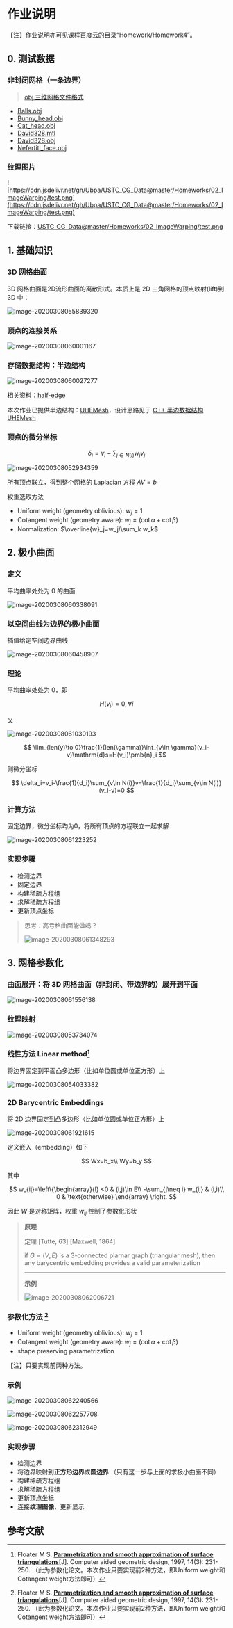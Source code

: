 # 作业说明

【注】作业说明亦可见课程百度云的目录“Homework/Homework4”。

## 0. 测试数据

### 非封闭网格（一条边界）

> [obj 三维网格文件格式](obj.md) 

- [Balls.obj](https://cdn.jsdelivr.net/gh/Ubpa/USTC_CG_Data@master/Homeworks/04_MinSurf&MeshPara/mesh/Balls.obj) 
- [Bunny_head.obj](https://cdn.jsdelivr.net/gh/Ubpa/USTC_CG_Data@master/Homeworks/04_MinSurf&MeshPara/mesh/Bunny_head.obj) 
- [Cat_head.obj](https://cdn.jsdelivr.net/gh/Ubpa/USTC_CG_Data@master/Homeworks/04_MinSurf&MeshPara/mesh/Cat_head.obj) 
- [David328.mtl](https://cdn.jsdelivr.net/gh/Ubpa/USTC_CG_Data@master/Homeworks/04_MinSurf&MeshPara/mesh/David328.mtl) 
- [David328.obj](https://cdn.jsdelivr.net/gh/Ubpa/USTC_CG_Data@master/Homeworks/04_MinSurf&MeshPara/mesh/David328.obj) 
- [Nefertiti_face.obj](https://cdn.jsdelivr.net/gh/Ubpa/USTC_CG_Data@master/Homeworks/04_MinSurf&MeshPara/mesh/Nefertiti_face.obj) 

### 纹理图片

![https://cdn.jsdelivr.net/gh/Ubpa/USTC_CG_Data@master/Homeworks/02_ImageWarping/test.png](https://cdn.jsdelivr.net/gh/Ubpa/USTC_CG_Data@master/Homeworks/02_ImageWarping/test.png)

下载链接：[USTC_CG_Data@master/Homeworks/02_ImageWarping/test.png](https://cdn.jsdelivr.net/gh/Ubpa/USTC_CG_Data@master/Homeworks/02_ImageWarping/test.png) 

## 1. 基础知识

### 3D 网格曲面

3D 网格曲面是2D流形曲面的离散形式。本质上是 2D 三角网格的顶点映射(lift)到 3D 中：

![image-20200308055839320](https://cdn.jsdelivr.net/gh/Ubpa/USTC_CG_Data@master/Homeworks/04_MinSurf&MeshPara//image-20200308055839320.jpg)

### 顶点的连接关系

![image-20200308060001167](https://cdn.jsdelivr.net/gh/Ubpa/USTC_CG_Data@master/Homeworks/04_MinSurf&MeshPara//image-20200308060001167.jpg)

### 存储数据结构：半边结构

![image-20200308060027277](https://cdn.jsdelivr.net/gh/Ubpa/USTC_CG_Data@master/Homeworks/04_MinSurf&MeshPara//image-20200308060027277.jpg)

相关资料：[half-edge](https://kaba.hilvi.org/homepage/blog/halfedge/halfedge.htm) 

本次作业已提供半边结构：[UHEMesh](https://github.com/Ubpa/UHEMesh)，设计思路见于 [C++ 半边数据结构 UHEMesh](https://zhuanlan.zhihu.com/p/103510964) 

### 顶点的微分坐标

$$
\delta_i=v_i-\sum_{j\in N(i)}w_jv_j
$$

![image-20200308052934359](https://cdn.jsdelivr.net/gh/Ubpa/USTC_CG_Data@master/Homeworks/04_MinSurf&MeshPara//image-20200308052934359.jpg)

所有顶点联立，得到整个网格的 Laplacian 方程 $AV=b$ 

权重选取方法

- Uniform weight (geometry oblivious): $w_j = 1$ 
- Cotangent weight (geometry aware): $w_j =  (\cot \alpha + \cot\beta)$ 
- Normalization: $\overline{w}_j=w_j/\sum_k w_k$ 

## 2. 极小曲面

### 定义

平均曲率处处为 0 的曲面

![image-20200308060338091](https://cdn.jsdelivr.net/gh/Ubpa/USTC_CG_Data@master/Homeworks/04_MinSurf&MeshPara//image-20200308060338091.jpg)

### 以空间曲线为边界的极小曲面

插值给定空间边界曲线

![image-20200308060458907](https://cdn.jsdelivr.net/gh/Ubpa/USTC_CG_Data@master/Homeworks/04_MinSurf&MeshPara//image-20200308060458907.jpg)

### 理论

平均曲率处处为 0，即

$$
H(v_i)=0,\forall i
$$

又

![image-20200308061030193](https://cdn.jsdelivr.net/gh/Ubpa/USTC_CG_Data@master/Homeworks/04_MinSurf&MeshPara//image-20200308061030193.jpg)

$$
\lim_{len(y)\to 0}\frac{1}{len(\gamma)}\int_{v\in \gamma}(v_i-v)\mathrm{d}s=H(v_i)\pmb{n}_i
$$

则微分坐标

$$
\delta_i=v_i-\frac{1}{d_i}\sum_{v\in N(i)}v=\frac{1}{d_i}\sum_{v\in N(i)}(v_i-v)=0
$$

### 计算方法

固定边界，微分坐标均为0，将所有顶点的方程联立一起求解

![image-20200308061223252](https://cdn.jsdelivr.net/gh/Ubpa/USTC_CG_Data@master/Homeworks/04_MinSurf&MeshPara//image-20200308061223252.jpg)

### 实现步骤

- 检测边界
- 固定边界
- 构建稀疏方程组
- 求解稀疏方程组
- 更新顶点坐标

> 思考：高亏格曲面能做吗？
>
> ![image-20200308061348293](https://cdn.jsdelivr.net/gh/Ubpa/USTC_CG_Data@master/Homeworks/04_MinSurf&MeshPara//image-20200308061348293.jpg)

## 3. 网格参数化

### 曲面展开：将 3D 网格曲面（非封闭、带边界的）展开到平面

![image-20200308061556138](https://cdn.jsdelivr.net/gh/Ubpa/USTC_CG_Data@master/Homeworks/04_MinSurf&MeshPara//image-20200308061556138.jpg)

### 纹理映射

![image-20200308053734074](https://cdn.jsdelivr.net/gh/Ubpa/USTC_CG_Data@master/Homeworks/04_MinSurf&MeshPara//image-20200308053734074.jpg)

### 线性方法 Linear method[^Floater97] 

将边界固定到平面凸多边形（比如单位圆或单位正方形）上

![image-20200308054033382](https://cdn.jsdelivr.net/gh/Ubpa/USTC_CG_Data@master/Homeworks/04_MinSurf&MeshPara//image-20200308054033382.jpg)

### 2D Barycentric Embeddings

将 2D 边界固定到凸多边形（比如单位圆或单位正方形）上

![image-20200308061921615](https://cdn.jsdelivr.net/gh/Ubpa/USTC_CG_Data@master/Homeworks/04_MinSurf&MeshPara//image-20200308061921615.jpg)

定义嵌入（embedding）如下

$$
Wx=b_x\\
Wy=b_y
$$

其中

$$
w_{ij}=\left\{\begin{array}{l}
<0 & (i,j)\in E\\
-\sum_{j\neq i} w_{ij} & (i,i)\\
0 & \text{otherwise}
\end{array}
\right.
$$

因此 $W$ 是对称矩阵，权重 $w_{ij}$ 控制了参数化形状

> **原理** 
>
> 定理 [Tutte, 63] [Maxwell, 1864]
>
> if $G=(V,E)$ is a 3-connected plarnar graph (triangular mesh), then any barycentric embedding provides a valid parameterization
>
> ---
>
> **示例** 
>
> ![image-20200308062006721](https://cdn.jsdelivr.net/gh/Ubpa/USTC_CG_Data@master/Homeworks/04_MinSurf&MeshPara//image-20200308062006721.jpg)

### 参数化方法 [^Floater97] 

- Uniform weight (geometry oblivious): $w_j = 1$ 
- Cotangent weight (geometry aware): $w_j =  (\cot \alpha + \cot\beta)$ 
- shape preserving parametrization

【注】只要实现前两种方法。

### 示例

![image-20200308062240566](https://cdn.jsdelivr.net/gh/Ubpa/USTC_CG_Data@master/Homeworks/04_MinSurf&MeshPara//image-20200308062240566.jpg)

![image-20200308062257708](https://cdn.jsdelivr.net/gh/Ubpa/USTC_CG_Data@master/Homeworks/04_MinSurf&MeshPara//image-20200308062257708.jpg)

![image-20200308062312949](https://cdn.jsdelivr.net/gh/Ubpa/USTC_CG_Data@master/Homeworks/04_MinSurf&MeshPara//image-20200308062312949.jpg)

### 实现步骤

- 检测边界
- 将边界映射到**正方形边界**或**圆边界** （只有这一步与上面的求极小曲面不同）
- 构建稀疏方程组
- 求解稀疏方程组
- 更新顶点坐标
- 连接**纹理图像**，更新显示

## 参考文献

[^Floater97]: Floater M S. [**Parametrization and smooth approximation of surface triangulations**](http://citeseerx.ist.psu.edu/viewdoc/download?doi=10.1.1.102.6676&rep=rep1&type=pdf)[J]. Computer aided geometric design, 1997, 14(3): 231-250. （此为参数化论文。本次作业只要实现前2种方法，即Uniform weight和Cotangent weight方法即可）
